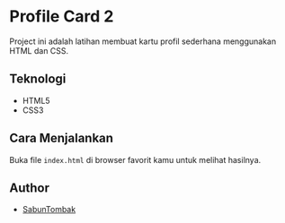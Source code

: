 # Profile Card 2

Project ini adalah latihan membuat kartu profil sederhana menggunakan HTML dan CSS.

## Teknologi

- HTML5
- CSS3

## Cara Menjalankan

Buka file `index.html` di browser favorit kamu untuk melihat hasilnya.

## Author

- [SabunTombak](https://github.com/SabunTombak)
